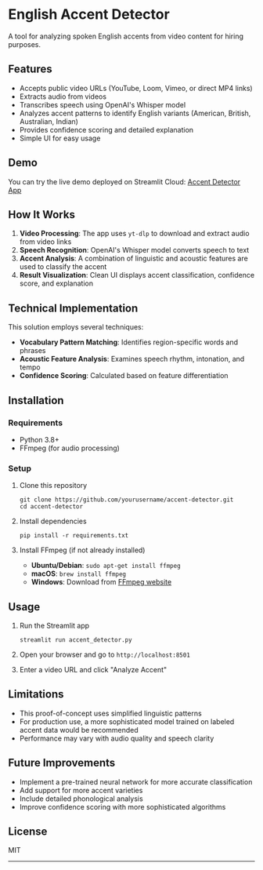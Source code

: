 # English Accent Detector

A tool for analyzing spoken English accents from video content for hiring purposes.

## Features

- Accepts public video URLs (YouTube, Loom, Vimeo, or direct MP4 links)
- Extracts audio from videos
- Transcribes speech using OpenAI's Whisper model
- Analyzes accent patterns to identify English variants (American, British, Australian, Indian)
- Provides confidence scoring and detailed explanation
- Simple UI for easy usage

## Demo

You can try the live demo deployed on Streamlit Cloud: [Accent Detector App](https://accent-detector.streamlit.app)

## How It Works

1. **Video Processing**: The app uses `yt-dlp` to download and extract audio from video links
2. **Speech Recognition**: OpenAI's Whisper model converts speech to text
3. **Accent Analysis**: A combination of linguistic and acoustic features are used to classify the accent
4. **Result Visualization**: Clean UI displays accent classification, confidence score, and explanation

## Technical Implementation

This solution employs several techniques:

- **Vocabulary Pattern Matching**: Identifies region-specific words and phrases
- **Acoustic Feature Analysis**: Examines speech rhythm, intonation, and tempo
- **Confidence Scoring**: Calculated based on feature differentiation

## Installation

### Requirements

- Python 3.8+
- FFmpeg (for audio processing)

### Setup

1. Clone this repository
   ```
   git clone https://github.com/yourusername/accent-detector.git
   cd accent-detector
   ```

2. Install dependencies
   ```
   pip install -r requirements.txt
   ```

3. Install FFmpeg (if not already installed)
   - **Ubuntu/Debian**: `sudo apt-get install ffmpeg`
   - **macOS**: `brew install ffmpeg`
   - **Windows**: Download from [FFmpeg website](https://ffmpeg.org/download.html)

## Usage

1. Run the Streamlit app
   ```
   streamlit run accent_detector.py
   ```

2. Open your browser and go to `http://localhost:8501`

3. Enter a video URL and click "Analyze Accent"

## Limitations

- This proof-of-concept uses simplified linguistic patterns
- For production use, a more sophisticated model trained on labeled accent data would be recommended
- Performance may vary with audio quality and speech clarity

## Future Improvements

- Implement a pre-trained neural network for more accurate classification
- Add support for more accent varieties
- Include detailed phonological analysis
- Improve confidence scoring with more sophisticated algorithms

## License

MIT

---

 
